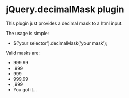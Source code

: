 # jQuery.decimalMask plugin

This plugin just provides a decimal mask to a html input.

The usage is simple:

 * $('your selector').decimalMask('your mask');
 
Valid masks are:

 * 999.99
 * .999
 * 999
 * 999,99
 * ,999
 * You got it...